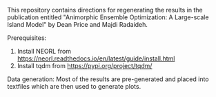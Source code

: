 This repository contains directions for regenerating the results in the publication entitled "Animorphic Ensemble Optimization: A Large-scale Island Model" by Dean Price and Majdi Radaideh.

Prerequisites:
1. Install NEORL from https://neorl.readthedocs.io/en/latest/guide/install.html
2. Install tqdm from https://pypi.org/project/tqdm/

Data generation:
Most of the results are pre-generated and placed into textfiles which are then used to generate plots.


